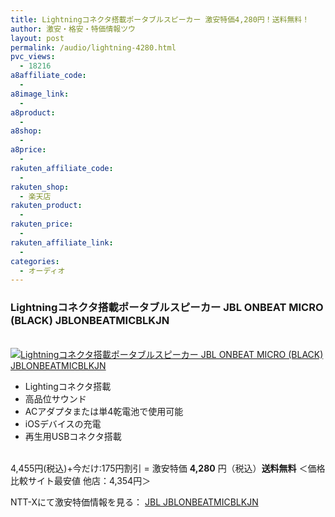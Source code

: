 ```yaml
---
title: Lightningコネクタ搭載ポータブルスピーカー 激安特価4,280円！送料無料！
author: 激安・格安・特価情報ツウ
layout: post
permalink: /audio/lightning-4280.html
pvc_views:
  - 18216
a8affiliate_code:
  -
a8image_link:
  -
a8product:
  -
a8shop:
  -
a8price:
  -
rakuten_affiliate_code:
  -
rakuten_shop:
  - 楽天店
rakuten_product:
  -
rakuten_price:
  -
rakuten_affiliate_link:
  -
categories:
  - オーディオ
---
```

### Lightningコネクタ搭載ポータブルスピーカー JBL ONBEAT MICRO (BLACK) JBLONBEATMICBLKJN

<div class="img-bg2 img_L">
  <a href="//px.a8.net/svt/ejp?a8mat=ZYP6S+8IMA3E+S1Q+BWGDT&#038;a8ejpredirect=//nttxstore.jp/_II_JL14191010" target="_blank"><br /> <img border="0" alt="Lightningコネクタ搭載ポータブルスピーカー JBL ONBEAT MICRO (BLACK) JBLONBEATMICBLKJN" src="//i2.wp.com/image.nttxstore.jp/l2_images/J/JL/JL14191010.jpg?w=120" data-recalc-dims="1" /></a>
</div>

<!--more-->

  * Lightingコネクタ搭載
  * 高品位サウンド
  * ACアダプタまたは単4乾電池で使用可能
  * iOSデバイスの充電
  * 再生用USBコネクタ搭載

<br clear="all" />4,455円(税込)+今だけ:175円割引 = 激安特価 <span class="tokka-price"><strong>4,280</strong></span> 円（税込）**送料無料**
＜価格比較サイト最安値 他店：4,354円＞

NTT-Xにて激安特価情報を見る： <span class="fs150p"><a href="//px.a8.net/svt/ejp?a8mat=ZYP6S+8IMA3E+S1Q+BWGDT&#038;a8ejpredirect=//nttxstore.jp/_II_JL14191010" target="_blank">JBL JBLONBEATMICBLKJN</a></span>